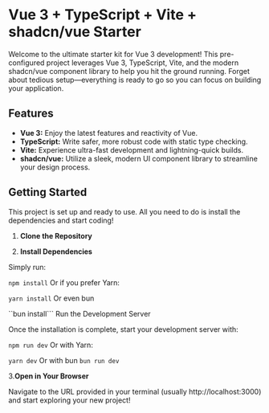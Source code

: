 # Vue 3 + TypeScript + Vite + shadcn/vue Starter

Welcome to the ultimate starter kit for Vue 3 development! This pre-configured project leverages Vue 3, TypeScript, Vite, and the modern shadcn/vue component library to help you hit the ground running. Forget about tedious setup—everything is ready to go so you can focus on building your application.

## Features

- **Vue 3:** Enjoy the latest features and reactivity of Vue.
- **TypeScript:** Write safer, more robust code with static type checking.
- **Vite:** Experience ultra-fast development and lightning-quick builds.
- **shadcn/vue:** Utilize a sleek, modern UI component library to streamline your design process.

## Getting Started

This project is set up and ready to use. All you need to do is install the dependencies and start coding!

1. **Clone the Repository**

2. **Install Dependencies**

Simply run:

```npm install```
Or if you prefer Yarn:

```yarn install```
Or even bun 

``bun install```
Run the Development Server

Once the installation is complete, start your development server with:

```npm run dev```
Or with Yarn:

```yarn dev```
Or with bun
```bun run dev```

3.**Open in Your Browser**

Navigate to the URL provided in your terminal (usually http://localhost:3000) and start exploring your new project!
